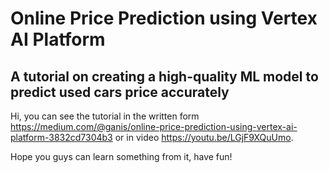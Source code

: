 # Online Price Prediction using Vertex AI Platform

## A tutorial on creating a high-quality ML model to predict used cars price accurately

Hi, you can see the tutorial in the written form https://medium.com/@ganis/online-price-prediction-using-vertex-ai-platform-3832cd7304b3 
or in video https://youtu.be/LGjF9XQuUmo.

Hope you guys can learn something from it, have fun!
